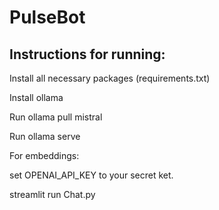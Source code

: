 # PulseBot
## Instructions for running:

Install all necessary packages (requirements.txt)

Install ollama

Run ollama pull mistral

Run ollama serve 

For embeddings:

set OPENAI_API_KEY to your secret ket.

streamlit run Chat.py
